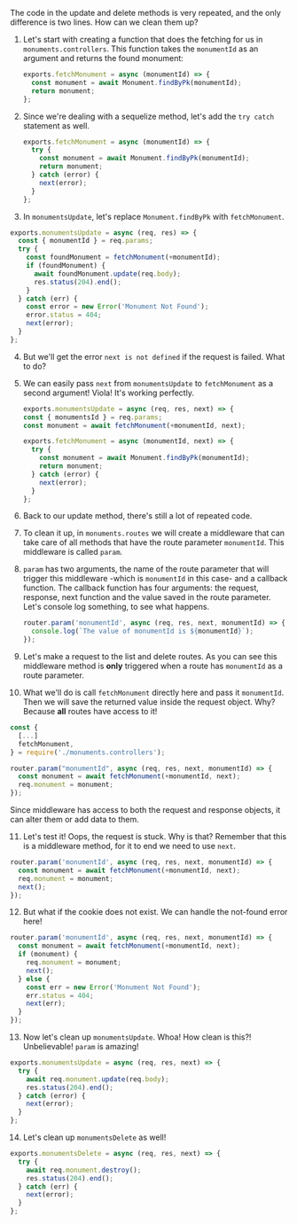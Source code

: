 The code in the update and delete methods is very repeated, and the only difference is two lines. How can we clean them up?

1. Let's start with creating a function that does the fetching for us in `monuments.controllers`. This function takes the `monumentId` as an argument and returns the found monument:

   ```javascript
   exports.fetchMonument = async (monumentId) => {
     const monument = await Monument.findByPk(monumentId);
     return monument;
   };
   ```

2. Since we're dealing with a sequelize method, let's add the `try catch` statement as well.

   ```javascript
   exports.fetchMonument = async (monumentId) => {
     try {
       const monument = await Monument.findByPk(monumentId);
       return monument;
     } catch (error) {
       next(error);
     }
   };
   ```

3. In `monumentsUpdate`, let's replace `Monument.findByPk` with `fetchMonument`.

```javascript
exports.monumentsUpdate = async (req, res) => {
  const { monumentId } = req.params;
  try {
    const foundMonument = fetchMonument(+monumentId);
    if (foundMonument) {
      await foundMonument.update(req.body);
      res.status(204).end();
    }
  } catch (err) {
    const error = new Error('Monument Not Found');
    error.status = 404;
    next(error);
  }
};
```

4. But we'll get the error `next is not defined` if the request is failed. What to do?

5. We can easily pass `next` from `monumentsUpdate` to `fetchMonument` as a second argument! Viola! It's working perfectly.

   ```javascript
   exports.monumentsUpdate = async (req, res, next) => {
   const { monumentsId } = req.params;
   const monument = await fetchMonument(+monumentId, next);
   ```

   ```javascript
   exports.fetchMonument = async (monumentId, next) => {
     try {
       const monument = await Monument.findByPk(monumentId);
       return monument;
     } catch (error) {
       next(error);
     }
   };
   ```

6. Back to our update method, there's still a lot of repeated code.

7. To clean it up, in `monuments.routes` we will create a middleware that can take care of all methods that have the route parameter `monumentId`. This middleware is called `param`.

8. `param` has two arguments, the name of the route parameter that will trigger this middleware -which is `monumentId` in this case- and a callback function. The callback function has four arguments: the request, response, next function and the value saved in the route parameter. Let's console log something, to see what happens.

   ```javascript
   router.param('monumentId', async (req, res, next, monumentId) => {
     console.log(`The value of monumentId is ${monumentId}`);
   });
   ```

9. Let's make a request to the list and delete routes. As you can see this middleware method is **only** triggered when a route has `monumentId` as a route parameter.

10. What we'll do is call `fetchMonument` directly here and pass it `monumentId`. Then we will save the returned value inside the request object. Why? Because **all** routes have access to it!

```javascript
const {
  [...]
  fetchMonument,
} = require('./monuments.controllers');

router.param("monumentId", async (req, res, next, monumentId) => {
  const monument = await fetchMonument(+monumentId, next);
  req.monument = monument;
});
```

Since middleware has access to both the request and response objects, it can alter them or add data to them.

11. Let's test it! Oops, the request is stuck. Why is that? Remember that this is a middleware method, for it to end we need to use `next`.

```javascript
router.param('monumentId', async (req, res, next, monumentId) => {
  const monument = await fetchMonument(+monumentId, next);
  req.monument = monument;
  next();
});
```

12. But what if the cookie does not exist. We can handle the not-found error here!

```javascript
router.param('monumentId', async (req, res, next, monumentId) => {
  const monument = await fetchMonument(+monumentId, next);
  if (monument) {
    req.monument = monument;
    next();
  } else {
    const err = new Error('Monument Not Found');
    err.status = 404;
    next(err);
  }
});
```

13. Now let's clean up `monumentsUpdate`. Whoa! How clean is this?! Unbelievable! `param` is amazing!

```javascript
exports.monumentsUpdate = async (req, res, next) => {
  try {
    await req.monument.update(req.body);
    res.status(204).end();
  } catch (error) {
    next(error);
  }
};
```

14. Let's clean up `monumentsDelete` as well!

```javascript
exports.monumentsDelete = async (req, res, next) => {
  try {
    await req.monument.destroy();
    res.status(204).end();
  } catch (err) {
    next(error);
  }
};
```
